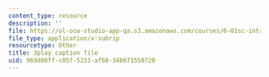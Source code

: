 ```yaml
---
content_type: resource
description: ''
file: https://ol-ocw-studio-app-qa.s3.amazonaws.com/courses/6-01sc-introduction-to-electrical-engineering-and-computer-science-i-spring-2011/969d80ffc05f5231afb834b671550720_sNLB6_ZIfX0.vtt
file_type: application/x-subrip
resourcetype: Other
title: 3play caption file
uid: 969d80ff-c05f-5231-afb8-34b671550720
---
```

